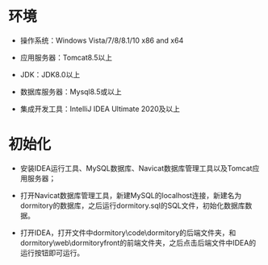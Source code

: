 # 环境

- 操作系统：Windows Vista/7/8/8.1/10 x86 and x64

- 应用服务器：Tomcat8.5以上

- JDK：JDK8.0以上

- 数据库服务器：Mysql8.5或以上
- 集成开发工具：IntelliJ IDEA Ultimate 2020及以上

# 初始化

- 安装IDEA运行工具、MySQL数据库、Navicat数据库管理工具以及Tomcat应用服务器；

- 打开Navicat数据库管理工具，新建MySQL的localhost连接，新建名为dormitory的数据库，之后运行dormitory.sql的SQL文件，初始化数据库数据。

- 打开IDEA，打开文件中dormitory\code\dormitory的后端文件夹，和dormitory\web\dormitoryfront的前端文件夹，之后点击后端文件中IDEA的运行按钮即可运行。
